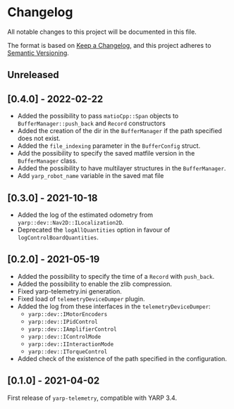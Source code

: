 # Changelog
All notable changes to this project will be documented in this file.

The format is based on [Keep a Changelog](https://keepachangelog.com/en/1.0.0/),
and this project adheres to [Semantic Versioning](https://semver.org/spec/v2.0.0.html).

## Unreleased

## [0.4.0] - 2022-02-22

- Added the possibility to pass `matioCpp::Span` objects to `BufferManager::push_back` and `Record` constructors
- Added the creation of the dir in the `BufferManager` if the path specified does not exist.
- Added the `file_indexing` parameter in the `BufferConfig` struct.
- Add the possibility to specify the saved matfile version in the `BufferManager` class. 
- Added the possibility to have multilayer structures in the `BufferManager`.
- Add `yarp_robot_name` variable in the saved mat file

## [0.3.0] - 2021-10-18

- Added the log of the estimated odometry from `yarp::dev::Nav2D::ILocalization2D`.
- Deprecated the `logAllQuantities` option in favour of `logControlBoardQuantities`.

## [0.2.0] - 2021-05-19

- Added the possibility to specify the time of a ``Record`` with ``push_back``.
- Added the possibility to enable the zlib compression.
- Fixed yarp-telemetry.ini generation.
- Fixed load of `telemetryDeviceDumper` plugin.
- Added the log from these interfaces in the `telemetryDeviceDumper`:
  - `yarp::dev::IMotorEncoders`
  - `yarp::dev::IPidControl`
  - `yarp::dev::IAmplifierControl`
  - `yarp::dev::IControlMode`
  - `yarp::dev::IInteractionMode`
  - `yarp::dev::ITorqueControl`
- Added check of the existence of the path specified in the configuration.

## [0.1.0] - 2021-04-02

First release of `yarp-telemetry`, compatible with YARP 3.4.

